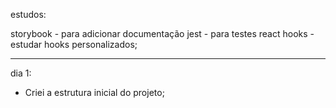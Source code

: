 

estudos:

storybook - para adicionar documentação
jest - para testes
react hooks - estudar hooks personalizados;

---
dia 1: 
- Criei a estrutura inicial do projeto;